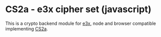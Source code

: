 CS2a - e3x cipher set (javascript)
==================================

This is a crypto backend module for [e3x](https://github.com/telehash/e3x-js), node and browser compatible implementing [CS2a](https://github.com/telehash/telehash.org/blob/master/v3/e3x/cs/2a.md).
